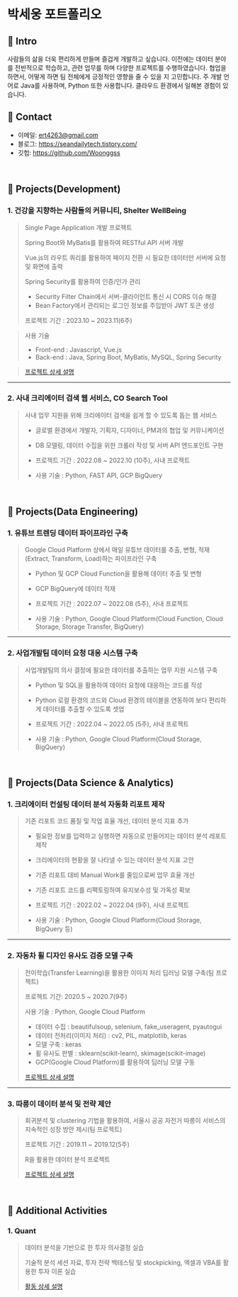 # 박세웅 포트폴리오


## :pushpin: Intro
사람들의 삶을 더욱 편리하게 만들며 즐겁게 개발하고 싶습니다. 이전에는 데이터 분야를 전반적으로 학습하고, 관련 업무를 하며 다양한 프로젝트를 수행하였습니다. 협업을 하면서, 어떻게 하면 팀 전체에게 긍정적인 영향을 줄 수 있을 지 고민합니다. 주 개발 언어로 Java를 사용하며, Python 또한 사용합니다. 클라우드 환경에서 일해본 경험이 있습니다.
</br>

## :pushpin: Contact
- 이메일: ert4263@gmail.com
- 블로그: https://seandailytech.tistory.com/
- 깃헙: https://github.com/Woonggss

</br>

## :pushpin: Projects(Development)

### 1. 건강을 지향하는 사람들의 커뮤니티, Shelter WellBeing
>Single Page Application 개발 프로젝트
>
>Spring Boot와 MyBatis를 활용하여 RESTful API 서버 개발
>
>Vue.js의 라우트 쿼리를 활용하여 페이지 전환 시 필요한 데이터만 서버에 요청 및 화면에 출력
>
>Spring Security를 활용하여 인증/인가 관리
>* Security Filter Chain에서 서버-클라이언트 통신 시 CORS 이슈 해결
>* Bean Factory에서 관리되는 로그인 정보를 주입받아 JWT 토큰 생성
>
>프로젝트 기간 : 2023.10 ~ 2023.11(6주)
  
>사용 기술
>* Front-end : Javascript, Vue.js
>* Back-end : Java, Spring Boot, MyBatis, MySQL, Spring Security
  
>[프로젝트 상세 설명](https://nonchalant-peony-9fc.notion.site/Shelter-WellBeing-ac507c6f3ef645f68d97799ba6427a5e)
---

### 2. 사내 크리에이터 검색 웹 서비스, CO Search Tool
>사내 업무 지원을 위해 크리에이터 검색을 쉽게 할 수 있도록 돕는 웹 서비스
>
>* 글로벌 환경에서 개발자, 기획자, 디자이너, PM과의 협업 및 커뮤니케이션
>
>* DB 모델링, 데이터 수집을 위한 크롤러 작성 및 서버 API 엔드포인트 구현
>
>* 프로젝트 기간 : 2022.08 ~ 2022.10 (10주), 사내 프로젝트
>
>* 사용 기술 : Python, FAST API, GCP BigQuery

</br>


## :pushpin: Projects(Data Engineering)

### 1. 유튜브 트렌딩 데이터 파이프라인 구축
>Google Cloud Platform 상에서 매일 유튜브 데이터를 추출, 변형, 적재(Extract, Transform, Load)하는 파이프라인 구축
>
>* Python 및 GCP Cloud Function을 활용해 데이터 추출 및 변형
>
>* GCP BigQuery에 데이터 적재
>
>* 프로젝트 기간 : 2022.07 ~ 2022.08 (5주), 사내 프로젝트
>
>* 사용 기술 : Python, Google Cloud Platform(Cloud Function, Cloud Storage, Storage Transfer, BigQuery)

---

### 2. 사업개발팀 데이터 요청 대응 시스템 구축
>사업개발팀의 의사 결정에 필요한 데이터를 추출하는 업무 지원 시스템 구축
>
>* Python 및 SQL을 활용하여 데이터 요청에 대응하는 코드를 작성
>
>* Python 로컬 환경의 코드와 Cloud 환경의 테이블을 연동하여 보다 편리하게 데이터를 추출할 수 있도록 셋업
>
>* 프로젝트 기간 : 2022.04 ~ 2022.05 (5주), 사내 프로젝트
>
>* 사용 기술 : Python, Google Cloud Platform(Cloud Storage, BigQuery)

</br>

## :pushpin: Projects(Data Science & Analytics)

### 1. 크리에이터 컨설팅 데이터 분석 자동화 리포트 제작
>기존 리포트 코드 품질 및 작업 효율 개선, 데이터 분석 지표 추가
>
>* 필요한 정보를 입력하고 실행하면 자동으로 만들어지는 데이터 분석 레포트 제작
>
>* 크리에이터의 현황을 잘 나타낼 수 있는 데이터 분석 지표 고안
>
>* 기존 리포트 대비 Manual Work를 줄임으로써 업무 효율 개선
>
>* 기존 리포트 코드를 리팩토링하여 유지보수성 및 가독성 확보
>
>* 프로젝트 기간 : 2022.02 ~ 2022.04 (9주), 사내 프로젝트
>  
>* 사용 기술 : Python, Google Cloud Platform(Cloud Storage, BigQuery 등)

---

### 2. 자동차 휠 디자인 유사도 검증 모델 구축
>전이학습(Transfer Learning)을 활용한 이미지 처리 딥러닝 모델 구축(팀 프로젝트)
>
>프로젝트 기간: 2020.5 ~ 2020.7(9주)
>  
>사용 기술 : Python, Google Cloud Platform
>* 데이터 수집 : beautifulsoup, selenium, fake_useragent, pyautogui
>* 데이터 전처리(이미지 처리) : cv2, PIL, matplotlib, keras
>* 모델 구축 : keras
>* 휠 유사도 판별 : sklearn(scikit-learn), skimage(scikit-image) 
>* GCP(Google Cloud Platform)를 활용하여 딥러닝 모델 구동  
>  
>[프로젝트 상세 설명](https://github.com/Woonggss/2020-deep-learning-project)

---

### 3. 따릉이 데이터 분석 및 전략 제안
>회귀분석 및 clustering 기법을 활용하여, 서울시 공공 자전거 따릉이 서비스의 지속적인 성장 방안 제시(팀 프로젝트)
>
>프로젝트 기간 : 2019.11 ~ 2019.12(5주)
>  
>R을 활용한 데이터 분석 프로젝트
>  
>  
>[프로젝트 상세 설명](https://github.com/Woonggss/2019-data-project)

<br>


## :pushpin: Additional Activities

### 1. Quant
>데이터 분석을 기반으로 한 투자 의사결정 실습
>
>기술적 분석 세션 자료, 투자 전략 백테스팅 및 stockpicking, 엑셀과 VBA를 활용한 투자 이론 실습
>
>[활동 상세 설명](https://github.com/Woonggss/Quant)
